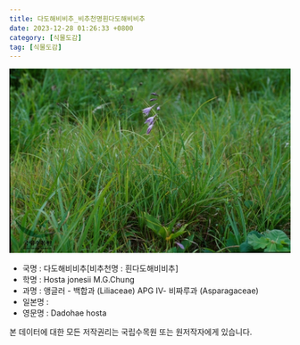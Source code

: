 ```yaml
---
title: 다도해비비추_비추천명흰다도해비비추
date: 2023-12-28 01:26:33 +0800
category: [식물도감]
tag: [식물도감]
---
```




![다도해비비추[비추천명 : 흰다도해비비추]](/assets/img/fileUpload/plants/basic/Liliaceae/Hosta/733/733_1_th2.jpg)
- 국명 : 다도해비비추[비추천명 : 흰다도해비비추]
- 학명 : Hosta jonesii M.G.Chung
- 과명 : 앵글러 - 백합과 (Liliaceae) APG Ⅳ- 비짜루과 (Asparagaceae)
- 일본명 : 
- 영문명 : Dadohae hosta








본 데이터에 대한 모든 저작권리는 국립수목원 또는 원저작자에게 있습니다.
